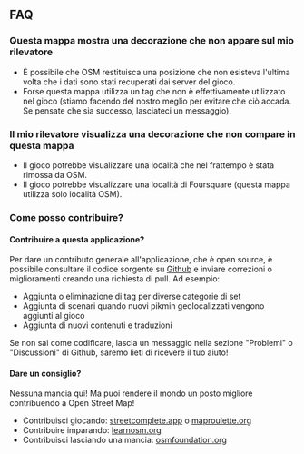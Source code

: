 ## FAQ

### Questa mappa mostra una decorazione che non appare sul mio rilevatore

- È possibile che OSM restituisca una posizione che non esisteva l'ultima volta che i dati sono stati recuperati dai server del gioco.
- Forse questa mappa utilizza un tag che non è effettivamente utilizzato nel gioco (stiamo facendo del nostro meglio per evitare che ciò accada. Se pensate che sia successo, lasciateci un messaggio).

### Il mio rilevatore visualizza una decorazione che non compare in questa mappa

- Il gioco potrebbe visualizzare una località che nel frattempo è stata rimossa da OSM.
- Il gioco potrebbe visualizzare una località di Foursquare (questa mappa utilizza solo località OSM).

### Come posso contribuire?

#### Contribuire a questa applicazione?

Per dare un contributo generale all'applicazione, che è open source, è possibile consultare il codice sorgente su [Github](https://github.com/pixlpirate/pikmin-map) e inviare correzioni o miglioramenti creando una richiesta di pull. Ad esempio:
- Aggiunta o eliminazione di tag per diverse categorie di set
- Aggiunta di scenari quando nuovi pikmin geolocalizzati vengono aggiunti al gioco
- Aggiunta di nuovi contenuti e traduzioni

Se non sai come codificare, lascia un messaggio nella sezione "Problemi" o "Discussioni" di Github, saremo lieti di ricevere il tuo aiuto!

#### Dare un consiglio?

Nessuna mancia qui! Ma puoi rendere il mondo un posto migliore contribuendo a Open Street Map!

- Contribuisci giocando: [streetcomplete.app](https://streetcomplete.app) o [maproulette.org](https://maproulette.org)
- Contribuire imparando: [learnosm.org](https://learnosm.org)
- Contribuisci lasciando una mancia: [osmfoundation.org](https://osmfoundation.org)